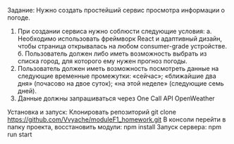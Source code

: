 Задание:
Нужно создать простейший сервис просмотра информации о погоде. 
1. При создании сервиса нужно соблюсти следующие условия:
  а. Необходимо использовать фреймворк React и адаптивный дизайн, чтобы страница открывалась на любом consumer-grade устройстве.
  б. Пользователь должен либо иметь возможность выбрать из списка город, для которого ему нужен прогноз погоды.
2. Пользователь должен иметь возможность посмотреть данные на следующие временные промежутки:
  «сейчас»;
  «ближайшие два дня» (почасово на двое суток);
  «на этой неделе» (следующие семь дней).
3. Данные должны запрашиваться через One Call API OpenWeather

Установка и запуск:
Клонировать репозиторий git clone https://github.com/Vvyache/moduleF1_homework.git
В консоли перейти в папку проекта, восстановить модули: npm install
Запуск сервера: npm run start


